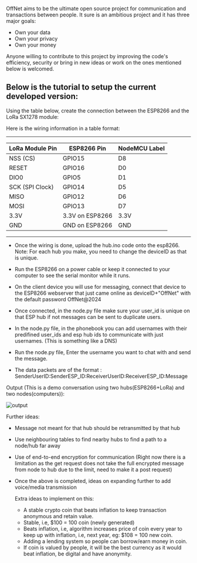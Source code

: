 OffNet aims to be the ultimate open source project for communication and transactions between people. It sure is an ambitious project and it has three major goals:
- Own your data
- Own your privacy
- Own your money

Anyone willing to contribute to this project by improving the code's efficiency, security or bring in new ideas or work on the ones mentioned below is welcomed.

Below is the tutorial to setup the current developed version:
-----------------------------------------------------------------
Using the table below, create the connection between the ESP8266 and the LoRa SX1278 module:

Here is the wiring information in a table format:
 ______________________________________________________________________
|   LoRa Module Pin   |   ESP8266 Pin          |   NodeMCU Label      |
|---------------------|------------------------|----------------------|
| NSS (CS)            | GPIO15                 | D8                   |
| RESET               | GPIO16                 | D0                   |
| DIO0                | GPIO5                  | D1                   |
| SCK (SPI Clock)     | GPIO14                 | D5                   |
| MISO                | GPIO12                 | D6                   |
| MOSI                | GPIO13                 | D7                   |
| 3.3V                | 3.3V on ESP8266        | 3.3V                 |
| GND                 | GND on ESP8266         | GND                  |
-----------------------------------------------------------------------

- Once the wiring is done, upload the hub.ino code onto the esp8266. Note: For each hub you make, you need to change the deviceID as that is unique.
- Run the ESP8266 on a power cable or keep it connected to your computer to see the serial monitor while it runs.
- On the client device you will use for messaging, connect that device to the ESP8266 webserver that just came online as deviceID+"OffNet" with the default password OffNet@2024
- Once connected, in the node.py file make sure your user_id is unique on that ESP hub if not messages can be sent to duplicate users.
- In the node.py file, in the phonebook you can add usernames with their predifined user_ids and esp hub ids to communicate with just usernames. (This is something like a DNS)
- Run the node.py file, Enter the username you want to chat with and send the message.

- The data packets are of the format : SenderUserID:SenderESP_ID:ReceiverUserID:ReceiverESP_ID:Message

Output (This is a demo conversation using two hubs(ESP8266+LoRa) and two nodes(computers)): 

![output](https://github.com/user-attachments/assets/9040f8ea-9888-482a-96d2-92e5a5ecce98)


Further ideas:
- Message not meant for that hub should be retransmitted by that hub
- Use neighbouring tables to find nearby hubs to find a path to a node/hub far away
- Use of end-to-end encryption for communication (Right now there is a limitation as the get request does not take the full encrypted message from node to hub due to the limit, need to make it a post request)
- Once the above is completed, ideas on expanding further to add voice/media transmission

  Extra ideas to implement on this:
  - A stable crypto coin that beats inflation to keep transaction anonymous and retain value.
  - Stable, i.e, $100 = 100 coin (newly generated)
  - Beats inflation, i.e, algorithm increases price of coin every year to keep up with inflation, i.e, next year, eg: $108 = 100 new coin.
  - Adding a lending system so people can borrow/earn money in coin.
  - If coin is valued by people, it will be the best currency as it would beat inflation, be digital and have anonymity. 
